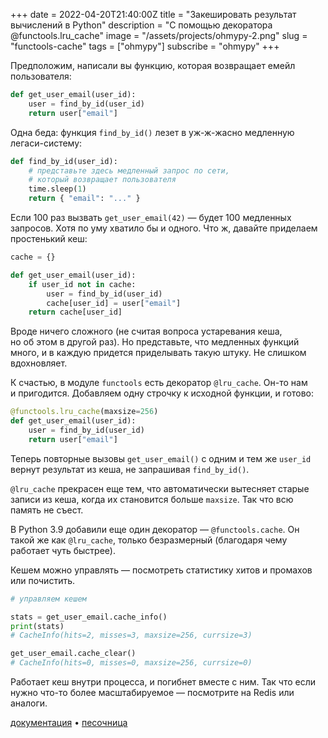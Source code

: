 +++
date = 2022-04-20T21:40:00Z
title = "Закешировать результат вычислений в Python"
description = "С помощью декоратора @functools.lru_cache"
image = "/assets/projects/ohmypy-2.png"
slug = "functools-cache"
tags = ["ohmypy"]
subscribe = "ohmypy"
+++

Предположим, написали вы функцию, которая возвращает емейл пользователя:

```python
def get_user_email(user_id):
    user = find_by_id(user_id)
    return user["email"]
```

Одна беда: функция `find_by_id()` лезет в уж-ж-жасно медленную легаси-систему:

```python
def find_by_id(user_id):
    # представьте здесь медленный запрос по сети,
    # который возвращает пользователя
    time.sleep(1)
    return { "email": "..." }
```

Если 100 раз вызвать `get_user_email(42)` — будет 100 медленных запросов. Хотя по уму хватило бы и одного. Что ж, давайте приделаем простенький кеш:

```python
cache = {}

def get_user_email(user_id):
    if user_id not in cache:
        user = find_by_id(user_id)
        cache[user_id] = user["email"]
    return cache[user_id]
```

Вроде ничего сложного (не считая вопроса устаревания кеша, но об этом в другой раз). Но представьте, что медленных функций много, и в каждую придется приделывать такую штуку. Не слишком вдохновляет.

К счастью, в модуле `functools` есть декоратор `@lru_cache`. Он-то нам и пригодится. Добавляем одну строчку к исходной функции, и готово:

```python
@functools.lru_cache(maxsize=256)
def get_user_email(user_id):
    user = find_by_id(user_id)
    return user["email"]
```

Теперь повторные вызовы `get_user_email()` с одним и тем же `user_id` вернут результат из кеша, не запрашивая `find_by_id()`.

`@lru_cache` прекрасен еще тем, что автоматически вытесняет старые записи из кеша, когда их становится больше `maxsize`. Так что всю память не съест.

В Python 3.9 добавили еще один декоратор — `@functools.cache`. Он такой же как `@lru_cache`, только безразмерный (благодаря чему работает чуть быстрее).

Кешем можно управлять — посмотреть статистику хитов и промахов или почистить.

```python
# управляем кешем

stats = get_user_email.cache_info()
print(stats)
# CacheInfo(hits=2, misses=3, maxsize=256, currsize=3)

get_user_email.cache_clear()
# CacheInfo(hits=0, misses=0, maxsize=256, currsize=0)
```

Работает кеш внутри процесса, и погибнет вместе с ним. Так что если нужно что-то более масштабируемое — посмотрите на Redis или аналоги.

[документация](https://devdocs.io/python/library/functools#functools.lru_cache) •
[песочница](https://replit.com/@antonz/functools-cache#main.py)
